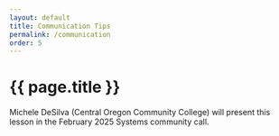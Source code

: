 ```yaml
---
layout: default
title: Communication Tips
permalink: /communication
order: 5
---
```


# {{ page.title }}

Michele DeSilva (Central Oregon Community College) will present this lesson in the February 2025 Systems community call.